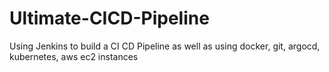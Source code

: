 # Ultimate-CICD-Pipeline
Using Jenkins to build a CI CD Pipeline as well as using docker, git, argocd, kubernetes, aws ec2 instances
